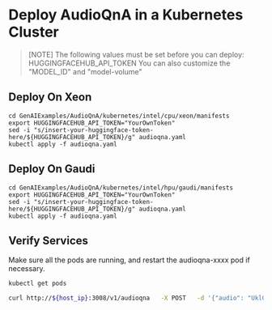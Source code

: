 # Deploy AudioQnA in a Kubernetes Cluster

> [NOTE]
> The following values must be set before you can deploy:
> HUGGINGFACEHUB_API_TOKEN
> You can also customize the "MODEL_ID" and "model-volume"

## Deploy On Xeon
```
cd GenAIExamples/AudioQnA/kubernetes/intel/cpu/xeon/manifests
export HUGGINGFACEHUB_API_TOKEN="YourOwnToken"
sed -i "s/insert-your-huggingface-token-here/${HUGGINGFACEHUB_API_TOKEN}/g" audioqna.yaml
kubectl apply -f audioqna.yaml
```
## Deploy On Gaudi
```
cd GenAIExamples/AudioQnA/kubernetes/intel/hpu/gaudi/manifests
export HUGGINGFACEHUB_API_TOKEN="YourOwnToken"
sed -i "s/insert-your-huggingface-token-here/${HUGGINGFACEHUB_API_TOKEN}/g" audioqna.yaml
kubectl apply -f audioqna.yaml
```


## Verify Services

Make sure all the pods are running, and restart the audioqna-xxxx pod if necessary.

```bash
kubectl get pods

curl http://${host_ip}:3008/v1/audioqna   -X POST   -d '{"audio": "UklGRigAAABXQVZFZm10IBIAAAABAAEARKwAAIhYAQACABAAAABkYXRhAgAAAAEA", "max_new_tokens":64}'   -H 'Content-Type: application/json'
```
